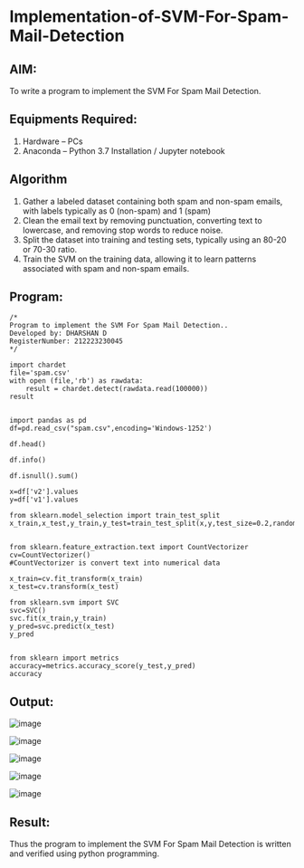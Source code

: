 # Implementation-of-SVM-For-Spam-Mail-Detection

## AIM:
To write a program to implement the SVM For Spam Mail Detection.

## Equipments Required:
1. Hardware – PCs
2. Anaconda – Python 3.7 Installation / Jupyter notebook

## Algorithm
1. Gather a labeled dataset containing both spam and non-spam emails, with labels typically as 0 (non-spam) and 1 (spam)
2. Clean the email text by removing punctuation, converting text to lowercase, and removing stop words to reduce noise.
3. Split the dataset into training and testing sets, typically using an 80-20 or 70-30 ratio.
4. Train the SVM on the training data, allowing it to learn patterns associated with spam and non-spam emails.

## Program:
```
/*
Program to implement the SVM For Spam Mail Detection..
Developed by: DHARSHAN D
RegisterNumber: 212223230045 
*/
```
```
import chardet
file='spam.csv'
with open (file,'rb') as rawdata:
    result = chardet.detect(rawdata.read(100000))
result


import pandas as pd
df=pd.read_csv("spam.csv",encoding='Windows-1252')

df.head()

df.info()

df.isnull().sum()

x=df['v2'].values
y=df['v1'].values

from sklearn.model_selection import train_test_split
x_train,x_test,y_train,y_test=train_test_split(x,y,test_size=0.2,random_state=0)


from sklearn.feature_extraction.text import CountVectorizer
cv=CountVectorizer()
#CountVectorizer is convert text into numerical data

x_train=cv.fit_transform(x_train)
x_test=cv.transform(x_test)

from sklearn.svm import SVC
svc=SVC()
svc.fit(x_train,y_train)
y_pred=svc.predict(x_test)
y_pred


from sklearn import metrics
accuracy=metrics.accuracy_score(y_test,y_pred)
accuracy
```


## Output:
![image](https://github.com/user-attachments/assets/169fec4a-a86b-4504-9b3d-e7b2738b168b)

![image](https://github.com/user-attachments/assets/2b903aa2-7226-42c2-afae-03b12ebcbc65)

![image](https://github.com/user-attachments/assets/5d6c9720-b536-496b-9d8d-8c201dab4002)

![image](https://github.com/user-attachments/assets/d6994dbd-4c5f-4df5-8845-99a68656b101)

![image](https://github.com/user-attachments/assets/dba52b05-04e6-4fd6-b7d9-c965d651cece)


## Result:
Thus the program to implement the SVM For Spam Mail Detection is written and verified using python programming.
